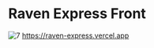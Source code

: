 # Raven Express Front

![7](https://github.com/ziynnyiy/raven-express-front/assets/130062212/3ade5100-224f-4881-be68-b6e3c98664bf)
https://raven-express.vercel.app
